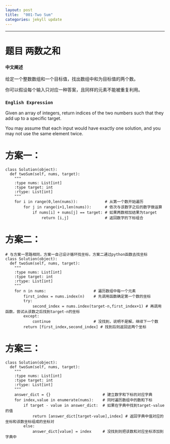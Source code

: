 ```yaml
---
layout: post
title:  "001-Two Sum"
categories: jekyll update
---
```


_______________________________________________________________________________

# 题目 两数之和
### `中文阐述`
给定一个整数数组和一个目标值，找出数组中和为目标值的两个数。

你可以假设每个输入只对应一种答案，且同样的元素不能被重复利用。

### `English Expression`
Given an array of integers, return indices of the two numbers such that they add up to a specific target.

You may assume that each input would have exactly one solution, and you may not use the same element twice.

# 方案一：

    class Solution(object):
      def twoSum(self, nums, target):
        """
        :type nums: List[int]
        :type target: int
        :rtype: List[int]
        """
        for i in range(0,len(nums)):            # 从第一个数开始遍历
            for j in range(i+1,len(nums)):      # 依次与该数字之后的数字做运算
                if nums[i] + nums[j] == target: # 如果两数相加结果为target
                    return [i,j]                # 返回数字的下标组合
        
# 方案二：
  
    # 与方案一思路相同，方案一自己设计循环找坐标，方案二通过python函数去找坐标
    class Solution(object):
      def twoSum(self, nums, target):
        """
        :type nums: List[int]
        :type target: int
        :rtype: List[int]
        """
        for n in nums:                     # 遍历数组中每一个元素
            first_index = nums.index(n)    # 先调用函数确定第一个数的坐标
            try:
                second_index = nums.index(target-n,first_index+1) # 再调用函数，尝试从该数之后找到target-n的坐标
            except:
                continue                   # 没找到，说明不是解，继续下一个数
            return [first_index,second_index] # 找到后则返回这两个坐标

# 方案三：

    class Solution(object):
      def twoSum(self, nums, target):
        """
        :type nums: List[int]
        :type target: int
        :rtype: List[int]
        """
        answer_dict = {}                       # 建立数字和下标的对应字典      
        for index,value in enumerate(nums):    # 同时遍历数组中的数和下标
            if target - value in answer_dict:  # 如果在字典中找到target-value的值
                return [answer_dict[target-value],index] # 返回字典中值对应的坐标和该数坐标组成的坐标对
            else:
                answer_dict[value] = index     # 没找到则把该数和对应坐标添加到字典中
